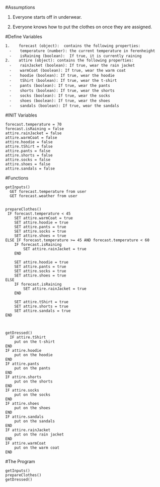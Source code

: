 #Assumptions
   
   1.    Everyone starts off in underwear.
  
  2.    Everyone knows how to put the clothes on once they are assigned.

#Define Variables
  
    1.    forecast (object):  contains the following properties:
      ⁃    temperature (number): the current temperature in ferenheight
      ⁃    isRaining (boolean):  If true, it is currently raining
    2.    attire (object): contains the following properties:
      ⁃    rainJacket (boolean): If true, wear the rain jacket
      ⁃    warmCoat (boolean): If true, wear the warm coat
      ⁃    hoodie (boolean): If true, wear the hoodie
      ⁃    tShirt (boolean): If true, wear the t-shirt
      ⁃    pants (boolean): If true, wear the pants
      ⁃    shorts (boolean): If true, wear the shorts
      ⁃    socks (boolean): If true, wear the socks
      ⁃    shoes (boolean): If true, wear the shoes
      ⁃    sandals (boolean): If true, wear the sandals

#INIT Variables

    forecast.temperature = 70
    forecast.isRaining = false
    attire.rainJacket = false
    attire.warmCoat = false
    attire.hoodie = false
    attire.tShirt = false
    attire.pants = false
    attire.shorts = false
    attire.socks = false
    attire.shoes = false
    attire.sandals = false

#Functions
   
    getInputs()
      GET forecast.temperature from user
      GET forecast.weather from user


    prepareClothes()
     IF forecast.temperature < 45
        SET attire.warmCoat = true
        SET attire.hoodie = true
        SET attire.pants = true
        SET attire.socks = true
        SET attire.shoes = true
    ELSE IF forecast.temperature >= 45 AND forecast.temperature < 60
        IF forecast.isRaining
            SET attire.rainJacket = true
        END
    
        SET attire.hoodie = true
        SET attire.pants = true
        SET attire.socks = true
        SET attire.shoes = true
    ELSE
        IF forecast.isRaining
            SET attire.rainJacket = true
        END

        SET attire.tShirt = true
        SET attire.shorts = true
        SET attire.sandals = true
    END



    getDressed()
      IF attire.tShirt
        put on the t-shirt
    END
    IF attire.hoodie
        put on the hoodie
    END
    IF attire.pants
        put on the pants
    END
    IF attire.shorts
        put on the shorts
    END
    IF attire.socks
        put on the socks
    END
    IF attire.shoes
        put on the shoes
    END
    IF attire.sandals
        put on the sandals
    END
    IF attire.rainJacket
        put on the rain jacket
    END
    IF attire.warmCoat
        put on the warm coat
    END


#The Program
  
    getInputs()
    prepareClothes()
    getDressed()
  
  
